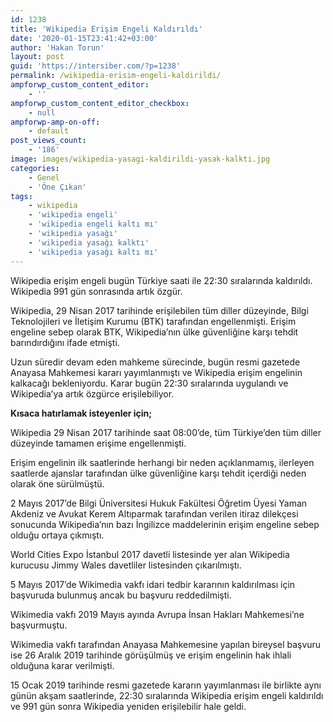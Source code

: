 ```yaml
---
id: 1238
title: 'Wikipedia Erişim Engeli Kaldırıldı'
date: '2020-01-15T23:41:42+03:00'
author: 'Hakan Torun'
layout: post
guid: 'https://intersiber.com/?p=1238'
permalink: /wikipedia-erisim-engeli-kaldirildi/
ampforwp_custom_content_editor:
    - ''
ampforwp_custom_content_editor_checkbox:
    - null
ampforwp-amp-on-off:
    - default
post_views_count:
    - '186'
image: images/wikipedia-yasagi-kaldirildi-yasak-kalkti.jpg
categories:
    - Genel
    - 'Öne Çıkan'
tags:
    - wikipedia
    - 'wikipedia engeli'
    - 'wikipedia engeli kaltı mı'
    - 'wikipedia yasağı'
    - 'wikipedia yasağı kalktı'
    - 'wikipedia yasağı kaltı mı'
---
```


Wikipedia erişim engeli bugün Türkiye saati ile 22:30 sıralarında kaldırıldı. Wikipedia 991 gün sonrasında artık özgür.

Wikipedia, 29 Nisan 2017 tarihinde erişilebilen tüm diller düzeyinde, Bilgi Teknolojileri ve İletişim Kurumu (BTK) tarafından engellenmişti. Erişim engeline sebep olarak BTK, Wikipedia’nın ülke güvenliğine karşı tehdit barındırdığını ifade etmişti.

Uzun süredir devam eden mahkeme sürecinde, bugün resmi gazetede Anayasa Mahkemesi kararı yayımlanmıştı ve Wikipedia erişim engelinin kalkacağı bekleniyordu. Karar bugün 22:30 sıralarında uygulandı ve Wikipedia’ya artık özgürce erişilebiliyor.

**Kısaca hatırlamak isteyenler için;**

Wikipedia 29 Nisan 2017 tarihinde saat 08:00’de, tüm Türkiye’den tüm diller düzeyinde tamamen erişime engellenmişti.

Erişim engelinin ilk saatlerinde herhangi bir neden açıklanmamış, ilerleyen saatlerde ajanslar tarafından ülke güvenliğine karşı tehdit içerdiği neden olarak öne sürülmüştü.

2 Mayıs 2017’de Bilgi Üniversitesi Hukuk Fakültesi Öğretim Üyesi Yaman Akdeniz ve Avukat Kerem Altıparmak tarafından verilen itiraz dilekçesi sonucunda Wikipedia’nın bazı İngilizce maddelerinin erişim engeline sebep olduğu ortaya çıkmıştı.

World Cities Expo İstanbul 2017 davetli listesinde yer alan Wikipedia kurucusu Jimmy Wales davetliler listesinden çıkarılmıştı.

5 Mayıs 2017’de Wikimedia vakfı idari tedbir kararının kaldırılması için başvuruda bulunmuş ancak bu başvuru reddedilmişti.

Wikimedia vakfı 2019 Mayıs ayında Avrupa İnsan Hakları Mahkemesi’ne başvurmuştu.

Wikimedia vakfı tarafından Anayasa Mahkemesine yapılan bireysel başvuru ise 26 Aralık 2019 tarihinde görüşülmüş ve erişim engelinin hak ihlali olduğuna karar verilmişti.

15 Ocak 2019 tarihinde resmi gazetede kararın yayımlanması ile birlikte aynı günün akşam saatlerinde, 22:30 sıralarında Wikipedia erişim engeli kaldırıldı ve 991 gün sonra Wikipedia yeniden erişilebilir hale geldi.